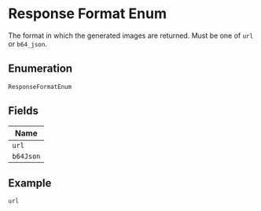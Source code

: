 
# Response Format Enum

The format in which the generated images are returned. Must be one of `url` or `b64_json`.

## Enumeration

`ResponseFormatEnum`

## Fields

| Name |
|  --- |
| `url` |
| `b64Json` |

## Example

```
url
```

